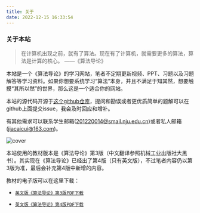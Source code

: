```yaml
---
title: 关于
date: 2022-12-15 16:33:54
---
```


### 关于本站

> 在计算机出现之前，就有了算法。现在有了计算机，就需要更多的算法，算法是计算的核心。 ——《算法导论》

本站是一个《算法导论》的学习网站，笔者不定期更新视频、PPT、习题以及习题解答等学习资料。如果你想要系统学习“算法”本身，并且不满足于知其然，想要触摸“其所以然”的世界，那么这是一个适合你的网站。

本站的源代码开源于[这个github仓库](https://github.com/JacyCui/introduction-to-algorithms.git)，提问和勘误或者更优质简单的题解可以在github上面提交issue，我会及时回应和增补。

有其他需求可以联系学生邮箱(201220014@smail.nju.edu.cn)或者私人邮箱(jiacaicui@163.com)。

![cover](/about/cover.png)

本站使用的教材版本是《算法导论》第3版（中文翻译参照机械工业出版社大黑书）。其实现在《算法导论》已经出了第4版（只有英文版），不过笔者内容仍以第3版为准，最后会补充第4版中新增的内容。

教材的电子版可以在这里下载：

- [`英文版《算法导论》第3版PDF下载`](/book/introduction-to-algorithm-third-edition.pdf)

- [`英文版《算法导论》第4版PDF下载`](/book/introduction-to-algorithm-fourth-edition.pdf)
